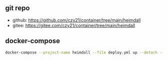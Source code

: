 ## git repo
  - github: https://github.com/czy21/container/tree/main/heimdall
  - gitee: https://gitee.com/czy21/container/tree/main/heimdall
## docker-compose
```bash
docker-compose --project-name heimdall --file deploy.yml up --detach --remove-orphans
```
